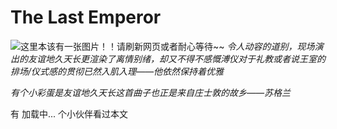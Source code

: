# The Last Emperor

![这里本该有一张图片！！请刷新网页或者耐心等待~~](/public/images/TheLastEmperor.png)
*令人动容的道别，现场演出的友谊地久天长更渲染了离情别绪，却又不得不感慨溥仪对于礼教或者说王室的排场/仪式感的贯彻已然入肌入理——他依然保持着优雅*  

*有个小彩蛋是友谊地久天长这首曲子也正是来自庄士敦的故乡——苏格兰*

有 <span id="busuanzi_page_pv">加载中...</span> 个小伙伴看过本文
